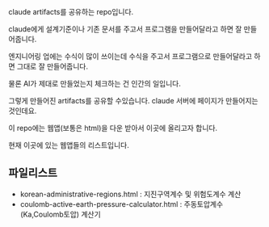claude artifacts를 공유하는 repo입니다.

claude에게 설계기준이나 기존 문서를 주고서 프로그램을 만들어달라고 하면 잘 만들어줍니다.

엔지니어링 업에는 수식이 많이 쓰이는데 수식을 주고서 프로그램으로 만들어달라고 하면 그대로 잘 만들어줍니다.

물론 AI가 제대로 만들었는지 체크하는 건 인간의 일입니다. 

그렇게 만들어진 artifacts를 공유할 수있습니다. claude 서버에 페이지가 만들어지는 것인데요.

이 repo에는 웹앱(보통은 html)을 다운 받아서 이곳에 올리고자 합니다.

현재 이곳에 있는 웹앱들의 리스트입니다.

## 파일리스트
- korean-administrative-regions.html : 지진구역계수 및 위험도계수 계산
- coulomb-active-earth-pressure-calculator.html : 주동토압계수(Ka,Coulomb토압) 계산기


